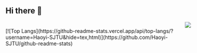 ## Hi there 👋

<!--
**Haoyi-SJTU/Haoyi-SJTU** is a ✨ _special_ ✨ repository because its `README.md` (this file) appears on your GitHub profile.

Here are some ideas to get you started:

- 🔭 I’m currently working on ...
- 🌱 I’m currently learning ...
- 👯 I’m looking to collaborate on ...
- 🤔 I’m looking for help with ...
- 💬 Ask me about ...
- 📫 How to reach me: ...
- 😄 Pronouns: ...
- ⚡ Fun fact: ...
-->

<div align="right"> <img src="https://github-readme-stats.vercel.app/api/top-langs/?username=Haoyi-SJTU&hide=tex,html&hide_title=true&hide_border=true&layout=compact&langs_count=6&text_color=000&icon_color=fff&bg_color=0,52fa5a,4dfcff,c64dff&theme=graywhite" /> </div>
<!-- [![Top Langs](https://github-readme-stats.vercel.app/api/top-langs/?username=Haoyi-SJTU&layout=compact)](https://github.com/anuraghazra/github-readme-stats) -->
[![Top Langs](https://github-readme-stats.vercel.app/api/top-langs/?username=Haoyi-SJTU&hide=tex,html)](https://github.com/Haoyi-SJTU/github-readme-stats)
